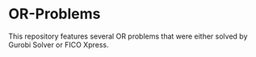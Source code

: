 # OR-Problems
This repository features several OR problems that were either solved by Gurobi Solver or FICO Xpress. 
